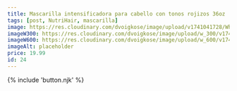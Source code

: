 ```yaml
---
title: Mascarilla intensificadora para cabello con tonos rojizos 36oz
tags: [post, NutriHair, mascarilla]
image: https://res.cloudinary.com/dvoigkose/image/upload/v1741041728/WhatsApp_Image_2025-02-13_at_12.09.48_4_o6dchq.jpg
imageW300: https://res.cloudinary.com/dvoigkose/image/upload/w_300/v1741041728/WhatsApp_Image_2025-02-13_at_12.09.48_4_o6dchq.jpg
imageW600: https://res.cloudinary.com/dvoigkose/image/upload/w_600/v1741041728/WhatsApp_Image_2025-02-13_at_12.09.48_4_o6dchq.jpg
imageAlt: placeholder
price: 19.99
id: 24
---
```


{% include 'button.njk' %}